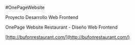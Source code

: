 #OnePageWebsite

Proyecto Desarrollo Web Frontend 

OnePage Website Restaurant - Diseño Web Frontend 


[http://bufonrestaurant.com/](http://bufonrestaurant.com/)


